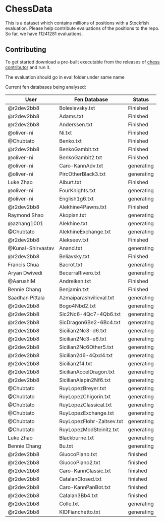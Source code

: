 # ChessData
This is a dataset which contains millions of positions with a Stockfish evaluation. Please help contribute evaluations of the positions to the repo. So far, we have 11241281 evaluations.


## Contributing
To get started download a pre-built executable from the releases of [chess contributor](https://github.com/r2dev2bb8/ChessDataContributor/releases) and run it.


The evaluation should go in eval folder under same name

Current fen databases being analysed:

| User	 |	Fen Database | Status |
| -------|-------------- | ------ |
| @r2dev2bb8	 |	Boleslavsky.txt	 | Finished |
| @r2dev2bb8  |  Adams.txt        | Finished |
| @r2dev2bb8  |  Anderssen.txt    | Finished |
| @oliver-ni  |  Ni.txt           | Finished |
| @Chubtato  |  Benko.txt     | Finished |
| @r2dev2bb8  | BenkoGambit.txt | Finished  |
| @oliver-ni  |  BenkoGambit2.txt  | Finished |
| @oliver-ni  |  Caro-KannAdv.txt  | generating |
| @oliver-ni  |  PircOtherBlack3.txt  | generating |
| Luke Zhao   |  Alburt.txt  | Finished |
| @oliver-ni  |  FourKnights.txt  | generating |
| @oliver-ni  |  English1g6.txt  | generating |
| @r2dev2bb8  |  Alekhine4Pawns.txt | Finished |
| Raymond Shao|  Akopian.txt    | generating |
| @azhang1001 |  Alekhine.txt   | generating |
| @Chubtato   |  AlekhineExchange.txt | generating |
| @r2dev2bb8  |  Alekseev.txt | Finished |
| @Kunal-Shirvastav| Anand.txt| generating |
| @r2dev2bb8  | Beliavsky.txt | Finished |
| Francis Chua| Bacrot.txt    | generating |
| Aryan Dwivedi| BecerraRivero.txt | generating |
| @AarushiM   | Andreiken.txt | Finished |
| Bennie Chang| Benjamin.txt  | Finished |
| Saadhan Pittala | Azmaiparashvilieval.txt | generating |
| @r2dev2bb8  | Bogo4Nbd2.txt | generating |
| @r2dev2bb8  | Sic2Nc6-4Qc7-4Qb6.txt | generating |
| @r2dev2bb8  | SicDragon6Be2-6Bc4.txt| generating |
| @r2dev2bb8  | Sicilian2Nc3-d6.txt   | generating |
| @r2dev2bb8  | Sicilian2Nc3-e6.txt   | generating |
| @r2dev2bb8  | Sicilian2Nc6Other5.txt| generating |
| @r2dev2bb8  | Sicilian2d6-4Qxd4.txt | generating |
| @r2dev2bb8  | Sicilian2f4.txt       | generating |
| @r2dev2bb8  | SicilianAccelDragon.txt| generating|
| @r2dev2bb8  | SicilianAlapin2Nf6.txt| generating | 
| @Chubtato   | RuyLopezBreyer.txt | generating|
| @Chubtato   | RuyLopezChigorin.txt    | generating |
| @Chubtato   | RuyLopezClassical.txt   | generating |
| @Chubtato   | RuyLopezExchange.txt    | generating |
| @Chubtato   | RuyLopezFlohr-Zaitsev.txt| generating |
| @Chubtato   | RuyLopezModSteinitz.txt | generating |
| Luke Zhao   | Blackburne.txt | generating |
| Bennie Chang| Bu.txt | generating |
| @r2dev2bb8  | GiuocoPiano.txt | finished |
| @r2dev2bb8  | GiuocoPiano2.txt | finished |
| @r2dev2bb8  | Caro-KannClassic.txt | finished |
| @r2dev2bb8  | CatalanClosed.txt | finished |
| @r2dev2bb8  | Caro-KannPanBot.txt | finished |
| @r2dev2bb8  | Catalan3Bb4.txt | finished |
| @r2dev2bb8  | Colle.txt | generating |
| @r2dev2bb8  | KIDFianchetto.txt | generating |

